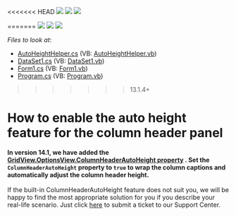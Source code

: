 <!-- default badges list -->
<<<<<<< HEAD
![](https://img.shields.io/endpoint?url=https://codecentral.devexpress.com/api/v1/VersionRange/128628568/14.1.3%2B)
[![](https://img.shields.io/badge/Open_in_DevExpress_Support_Center-FF7200?style=flat-square&logo=DevExpress&logoColor=white)](https://supportcenter.devexpress.com/ticket/details/E2574)
[![](https://img.shields.io/badge/📖_How_to_use_DevExpress_Examples-e9f6fc?style=flat-square)](https://docs.devexpress.com/GeneralInformation/403183)
<!-- default badges end -->
=======
![](https://img.shields.io/endpoint?url=https://codecentral.devexpress.com/api/v1/VersionRange/128628568/13.1.4%2B)
[![](https://img.shields.io/badge/Open_in_DevExpress_Support_Center-FF7200?style=flat-square&logo=DevExpress&logoColor=white)](https://supportcenter.devexpress.com/ticket/details/E2574)
[![](https://img.shields.io/badge/📖_How_to_use_DevExpress_Examples-e9f6fc?style=flat-square)](https://docs.devexpress.com/GeneralInformation/403183)
<!-- default badges end -->
<!-- default file list -->
*Files to look at*:

* [AutoHeightHelper.cs](./CS/WindowsApplication3/AutoHeightHelper.cs) (VB: [AutoHeightHelper.vb](./VB/WindowsApplication3/AutoHeightHelper.vb))
* [DataSet1.cs](./CS/WindowsApplication3/DataSet1.cs) (VB: [DataSet1.vb](./VB/WindowsApplication3/DataSet1.vb))
* [Form1.cs](./CS/WindowsApplication3/Form1.cs) (VB: [Form1.vb](./VB/WindowsApplication3/Form1.vb))
* [Program.cs](./CS/WindowsApplication3/Program.cs) (VB: [Program.vb](./VB/WindowsApplication3/Program.vb))
<!-- default file list end -->
>>>>>>> 13.1.4+
# How to enable the auto height feature for the column header panel


<strong>In version 14.1, we have added the <a href="https://documentation.devexpress.com/#windowsforms/DevExpressXtraGridViewsGridGridOptionsView_ColumnHeaderAutoHeighttopic">GridView.OptionsView.ColumnHeaderAutoHeight property</a> . Set the `ColumnHeaderAutoHeight` property to `true` to wrap the column captions and automatically adjust the column header height. </strong><br/><br/>
If the built-in ColumnHeaderAutoHeight feature does not suit you, we will be happy to find the most appropriate solution for you if you describe your real-life scenario. Just click   [here](https://www.devexpress.com/Support/Center/Question/Create) to submit a ticket to our Support Center.
